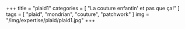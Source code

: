 +++
title = "plaid1"
categories = [ "La couture enfantin' et pas que ça!" ]
tags = [ "plaid", "mondrian", "couture", "patchwork" ]
img = "/img/expertise/plaid/plaid1.jpg"
+++